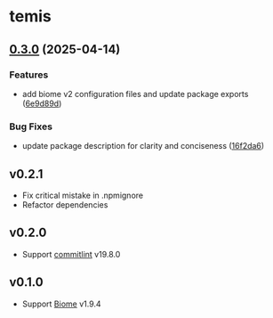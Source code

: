 # temis

## [0.3.0](https://github.com/mewisland/temis/compare/v0.2.1...v0.3.0) (2025-04-14)


### Features

* add biome v2 configuration files and update package exports ([6e9d89d](https://github.com/mewisland/temis/commit/6e9d89d7e09bf8102eb8793dfc32c8ae73d688fb))


### Bug Fixes

* update package description for clarity and conciseness ([16f2da6](https://github.com/mewisland/temis/commit/16f2da6ede2f292ae38493cd47d4e1366a6ae8e8))

## v0.2.1

- Fix critical mistake in .npmignore
- Refactor dependencies

## v0.2.0

- Support [commitlint](https://github.com/conventional-changelog/commitlint) v19.8.0

## v0.1.0

- Support [Biome](https://github.com/biomejs/biome) v1.9.4
